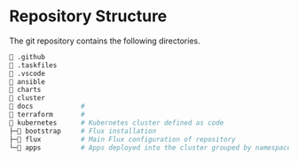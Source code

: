 # Repository Structure

The git repository contains the following directories.

```sh
📁 .github
📁 .taskfiles
📁 .vscode
📁 ansible
📁 charts
📁 cluster
📁 docs            #
📁 terraform       #
📁 kubernetes      # Kubernetes cluster defined as code
├─📁 bootstrap     # Flux installation
├─📁 flux          # Main Flux configuration of repository
└─📁 apps          # Apps deployed into the cluster grouped by namespace
```
